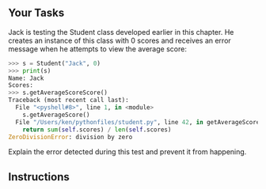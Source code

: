 ## Your Tasks

Jack is testing the Student class developed earlier in this chapter. He creates an instance of this class with 0 scores and receives an error message when he attempts to view the average score:

```python
>>> s = Student("Jack", 0)
>>> print(s)
Name: Jack
Scores:
>>> s.getAverageScoreScore()
Traceback (most recent call last):
  File "<pyshell#8>", line 1, in <module>
    s.getAverageScore()
  File "/Users/ken/pythonfiles/student.py", line 42, in getAverageScoreScore
    return sum(self.scores) / len(self.scores)
ZeroDivisionError: division by zero
```

Explain the error detected during this test and prevent it from happening.

## Instructions
